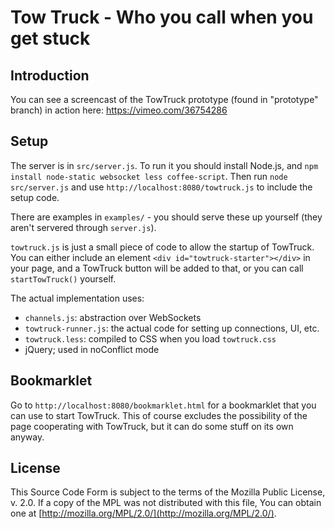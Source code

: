Tow Truck - Who you call when you get stuck
===========================================

Introduction
------------

You can see a screencast of the TowTruck prototype (found in "prototype" branch) in action here: https://vimeo.com/36754286

Setup
-----

The server is in `src/server.js`.  To run it you should install Node.js, and `npm install node-static websocket less coffee-script`.  Then run `node src/server.js` and use `http://localhost:8080/towtruck.js` to include the setup code.

There are examples in `examples/` - you should serve these up yourself (they aren't servered through `server.js`).

`towtruck.js` is just a small piece of code to allow the startup of TowTruck.  You can either include an element `<div id="towtruck-starter"></div>` in your page, and a TowTruck button will be added to that, or you can call `startTowTruck()` yourself.

The actual implementation uses:

- `channels.js`: abstraction over WebSockets
- `towtruck-runner.js`: the actual code for setting up connections, UI, etc.
- `towtruck.less`: compiled to CSS when you load `towtruck.css`
- jQuery; used in noConflict mode

Bookmarklet
-----------

Go to `http://localhost:8080/bookmarklet.html` for a bookmarklet that you can use to start TowTruck.  This of course excludes the possibility of the page cooperating with TowTruck, but it can do some stuff on its own anyway.

License
-------

This Source Code Form is subject to the terms of the Mozilla Public
License, v. 2.0. If a copy of the MPL was not distributed with this file,
You can obtain one at [http://mozilla.org/MPL/2.0/](http://mozilla.org/MPL/2.0/).
